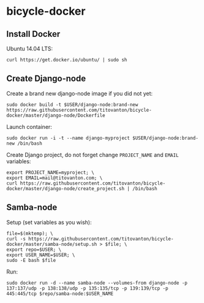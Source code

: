# bicycle-docker

## Install Docker

Ubuntu 14.04 LTS:

    curl https://get.docker.io/ubuntu/ | sudo sh

## Create Django-node

Create a brand new django-node image if you did not yet:

    sudo docker build -t $USER/django-node:brand-new https://raw.githubusercontent.com/titovanton/bicycle-docker/master/django-node/Dockerfile

Launch container:

    sudo docker run -i -t --name django-myproject $USER/django-node:brand-new /bin/bash

Create Django project, do not forget change `PROJECT_NAME` and `EMAIL` variables:

    export PROJECT_NAME=myproject; \
    export EMAIL=mail@titovanton.com; \
    curl https://raw.githubusercontent.com/titovanton/bicycle-docker/master/django-node/create_project.sh | /bin/bash

## Samba-node

Setup (set variables as you wish):

    file=$(mktemp); \
    curl -s https://raw.githubusercontent.com/titovanton/bicycle-docker/master/samba-node/setup.sh > $file; \
    export repo=$USER; \
    export USER_NAME=$USER; \
    sudo -E bash $file

Run:

    sudo docker run -d --name samba-node --volumes-from django-node -p 137:137/udp -p 138:138/udp -p 135:135/tcp -p 139:139/tcp -p 445:445/tcp $repo/samba-node:$USER_NAME
